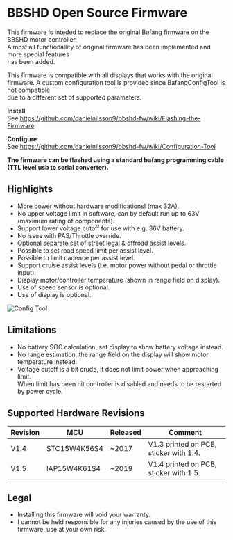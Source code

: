 # BBSHD Open Source Firmware

This firmware is inteded to replace the original Bafang firmware on the BBSHD motor controller.  
Almost all functionallity of original firmware has been implemented and more special features  
has been added.

This firmware is compatible with all displays that works with the original firmware.
A custom configuration tool is provided since BafangConfigTool is not compatible  
due to a different set of supported parameters.

**Install**  
See https://github.com/danielnilsson9/bbshd-fw/wiki/Flashing-the-Firmware

**Configure**  
See https://github.com/danielnilsson9/bbshd-fw/wiki/Configuration-Tool

**The firmware can be flashed using a standard bafang programming cable (TTL level usb to serial converter).**

## Highlights
* More power without hardware modifications! (max 32A).
* No upper voltage limit in software, can by default run up to 63V (maximum rating of components).
* Support lower voltage cutoff for use with e.g. 36V battery.
* No issue with PAS/Throttle override.
* Optional separate set of street legal & offroad assist levels.
* Possible to set road speed limit per assist level.
* Possible to limit cadence per assist level.
* Support cruise assist levels (i.e. motor power without pedal or throttle input).
* Display motor/controller temperature (shown in range field on display).
* Use of speed sensor is optional.
* Use of display is optional.

![Config Tool](https://raw.githubusercontent.com/wiki/danielnilsson9/bbshd-fw/img/config_tool/config_tool3.png)

## Limitations
* No battery SOC calculation, set display to show battery voltage instead.
* No range estimation, the range field on the display will show motor temperature instead.
* Voltage cutoff is a bit crude, it does not limit power when approaching limit.  
When limit has been hit controller is disabled and needs to be restarted by power cycle.

## Supported Hardware Revisions

Revision | MCU          | Released    | Comment
-------- | ------------ | ----------- | --------------------
V1.4     | STC15W4K56S4 | ~2017       | V1.3 printed on PCB, sticker with 1.4.
V1.5     | IAP15W4K61S4 | ~2019       | V1.4 printed on PCB, sticker with 1.5.

## Legal
* Installing this firmware will void your warranty.
* I cannot be held responsible for any injuries caused by the use of this firmware, use at your own risk.
